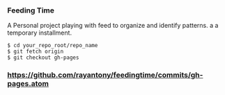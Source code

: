 ### Feeding Time
A Personal project playing with feed to organize and identify patterns. a a temporary installment.
```
$ cd your_repo_root/repo_name
$ git fetch origin
$ git checkout gh-pages
```

### https://github.com/rayantony/feedingtime/commits/gh-pages.atom